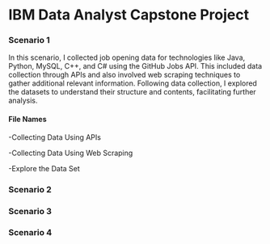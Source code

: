 # IBM Data Analyst Capstone Project

### Scenario 1
In this scenario, I collected job opening data for technologies like Java, Python, MySQL, C++, and C# using the GitHub Jobs API.
This included data collection through APIs and also involved web scraping techniques to gather additional relevant information. 
Following data collection, I explored the datasets to understand their structure and contents, facilitating further analysis.

#### File Names

-Collecting Data Using APIs

-Collecting Data Using Web Scraping

-Explore the Data Set

### Scenario 2



### Scenario 3



### Scenario 4

